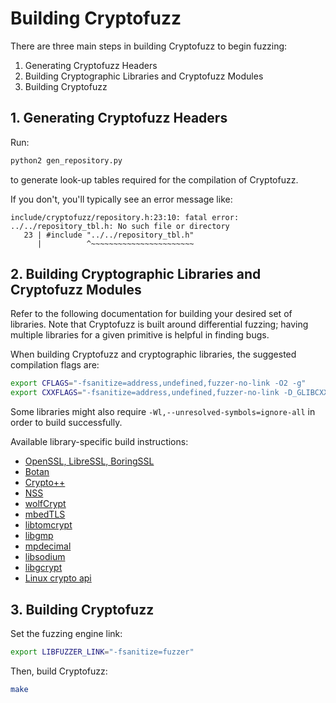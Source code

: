 # Building Cryptofuzz

There are three main steps in building Cryptofuzz to begin fuzzing:

 1. Generating Cryptofuzz Headers
 2. Building Cryptographic Libraries and Cryptofuzz Modules
 3. Building Cryptofuzz

## 1. Generating Cryptofuzz Headers

Run:

```sh
python2 gen_repository.py
```

to generate look-up tables required for the compilation of Cryptofuzz.

If you don't, you'll typically see an error message like:

    include/cryptofuzz/repository.h:23:10: fatal error: ../../repository_tbl.h: No such file or directory
       23 | #include "../../repository_tbl.h"
          |          ^~~~~~~~~~~~~~~~~~~~~~~~

## 2. Building Cryptographic Libraries and Cryptofuzz Modules

Refer to the following documentation for building your desired set of
libraries. Note that Cryptofuzz is built around differential fuzzing;
having multiple libraries for a given primitive is helpful in finding
bugs.

When building Cryptofuzz and cryptographic libraries, the suggested
compilation flags are:

```sh
export CFLAGS="-fsanitize=address,undefined,fuzzer-no-link -O2 -g"
export CXXFLAGS="-fsanitize=address,undefined,fuzzer-no-link -D_GLIBCXX_DEBUG -O2 -g"
```

Some libraries might also require `-Wl,--unresolved-symbols=ignore-all` in
order to build successfully.

Available library-specific build instructions:

 - [OpenSSL, LibreSSL, BoringSSL](openssl.md)
 - [Botan](botan.md)
 - [Crypto++](cryptopp.md)
 - [NSS](nss.md)
 - [wolfCrypt](wolfcrypt.md)
 - [mbedTLS](mbedtls.md)
 - [libtomcrypt](libtomcrypt.md)
 - [libgmp](libgmp.md)
 - [mpdecimal](mpdecimal.md)
 - [libsodium](libsodium.md)
 - [libgcrypt](libgcrypt.md)
 - [Linux crypto api](linux.md)

## 3. Building Cryptofuzz

Set the fuzzing engine link:

```sh
export LIBFUZZER_LINK="-fsanitize=fuzzer"
```

Then, build Cryptofuzz:

```sh
make
```

